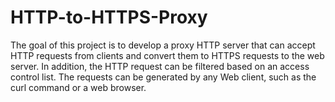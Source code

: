 # HTTP-to-HTTPS-Proxy
The goal of this project is to develop a proxy HTTP server that can accept HTTP requests from clients and convert them to HTTPS requests to the web server. In addition, the HTTP request can be filtered based on an access control list. The requests can be generated by any Web client, such as the curl command or a web browser. 
